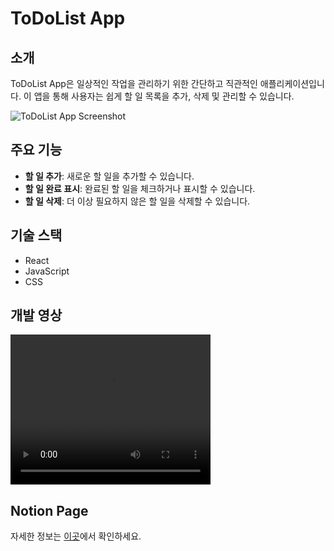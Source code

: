 # ToDoList App

## 소개

ToDoList App은 일상적인 작업을 관리하기 위한 간단하고 직관적인 애플리케이션입니다. 이 앱을 통해 사용자는 쉽게 할 일 목록을 추가, 삭제 및 관리할 수 있습니다.

![ToDoList App Screenshot](이미지_링크)

## 주요 기능

- **할 일 추가**: 새로운 할 일을 추가할 수 있습니다.
- **할 일 완료 표시**: 완료된 할 일을 체크하거나 표시할 수 있습니다.
- **할 일 삭제**: 더 이상 필요하지 않은 할 일을 삭제할 수 있습니다.

## 기술 스택

- React
- JavaScript
- CSS

## 개발 영상
<video width="320" height="240" controls>
  <source src="https://youtu.be/xIE-qpMrcik" type="video/mp4">
  Your browser does not support the video tag.
</video>

## Notion Page
자세한 정보는 [이곳](https://quirky-dryer-226.notion.site/To-do-List-App-24672124f386490aa8eef65fa669e340?pvs=4)에서 확인하세요.